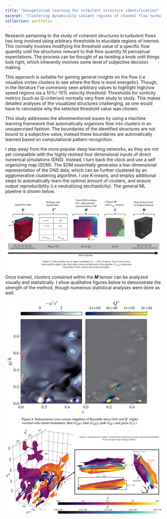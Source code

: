 ```yaml
---
title: "Unsupervised learning for turbulent structure identification"
excerpt: "Clustering dynamically salient regions of channel flow turbulence <br/><img src='/images/vortex.PNG'>"
collection: portfolio
---
```


Research pertaining to the study of coherent structures in turbulent flows has long involved using arbitrary thresholds to elucidate regions of interest. This normally involves modifying the threshold value of a specific flow quantity until the structures relevant to that flow quantity fit perceptual expectations. The process can be thought of as twisting a knob until things look right, which inherently involves some level of subjective decision making.

This approach is suitable for gaining general insights on the flow (i.e visualize vortex clusters to see where the flow is most energetic). Though, in the literature I've commonly seen arbitrary values to highlight high/low speed regions via a 10%/-10% velocity threshold. Thresholds for vorticity metrics (such as Q-criterion) normally vary from study to study. This makes detailed analyses of the visualized structures challenging, as one would have to rationalize why the selected threshold value was chosen.

This study addresses the aforementioned issues by using a machine learning framework that automatically organizes flow into clusters in an unsupervised fashion. The boundaries of the identified structures are not bound to a subjective value, instead these boundaries are automatically learned based on computational pattern recognition. 

I step away from the more popular deep learning networks, as they are not yet compatible with the highly reolved four dimensional inputs of direct numerical simulations (DNS). Instead, I turn back the clock and use a self organizing map (SOM). The SOM essentially generates a low-dimensional representation of the DNS data, which can be further clustered by an agglomerative clustering algorithm. I use K-means, and employ additional steps to automatically learn the optimal amount of clusters, and ensure output reproducibility (i.e neutralizing stochasticity). The general ML pipeline is shown below.

<img src='/images/pipeline.PNG' width="600" class="center">

Once trained, clusters contained within the ***M*** tensor can be analyzed visually and statistically. I show qualitative figures below to demonstrate the strength of the method, though numerous statistical analyses were done as well.

<img src='/images/clusters.PNG' width="600" class="center">

<img src='/images/structs.PNG' width="600" class="center">
